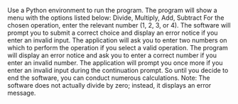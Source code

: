 Use a Python environment to run the program.
The program will show a menu with the options listed below:
Divide, Multiply, Add, Subtract
For the chosen operation, enter the relevant number (1, 2, 3, or 4).
The software will prompt you to submit a correct choice and display an error notice if you enter an invalid input.
The application will ask you to enter two numbers on which to perform the operation if you select a valid operation. The program will display an error notice and ask you to enter a correct number if you enter an invalid number.
The application will prompt you once more if you enter an invalid input during the continuation prompt.
So until you decide to end the software, you can conduct numerous calculations.
Note: The software does not actually divide by zero; instead, it displays an error message.
